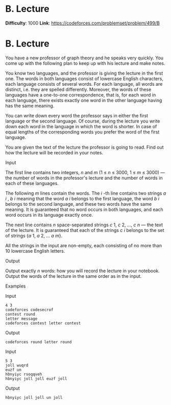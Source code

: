 # B. Lecture 
**Difficulty**: 1000 
**Link**: https://codeforces.com/problemset/problem/499/B

# B. Lecture
You have a new professor of graph theory and he speaks very quickly. You come
up with the following plan to keep up with his lecture and make notes.

You know two languages, and the professor is giving the lecture in the first
one. The words in both languages consist of lowercase English characters, each
language consists of several words. For each language, all words are distinct,
i.e. they are spelled differently. Moreover, the words of these languages have
a one-to-one correspondence, that is, for each word in each language, there
exists exactly one word in the other language having has the same meaning.

You can write down every word the professor says in either the first language
or the second language. Of course, during the lecture you write down each word
in the language in which the word is shorter. In case of equal lengths of the
corresponding words you prefer the word of the first language.

You are given the text of the lecture the professor is going to read. Find out
how the lecture will be recorded in your notes.

Input

The first line contains two integers, _n_ and _m_ (1 ≤  _n_ ≤ 3000, 1 ≤  _m_ ≤
3000) — the number of words in the professor's lecture and the number of words
in each of these languages.

The following _m_ lines contain the words. The _i_ -th line contains two
strings _a_ _i_ , _b_ _i_ meaning that the word _a_ _i_ belongs to the first
language, the word _b_ _i_ belongs to the second language, and these two words
have the same meaning. It is guaranteed that no word occurs in both languages,
and each word occurs in its language exactly once.

The next line contains _n_ space-separated strings _c_ 1,  _c_ 2, ...,  _c_
_n_ — the text of the lecture. It is guaranteed that each of the strings _c_
_i_ belongs to the set of strings {_a_ 1,  _a_ 2, ... _a_ _m_}.

All the strings in the input are non-empty, each consisting of no more than 10
lowercase English letters.

Output

Output exactly _n_ words: how you will record the lecture in your notebook.
Output the words of the lecture in the same order as in the input.

Examples

Input

    
    
    4 3  
    codeforces codesecrof  
    contest round  
    letter message  
    codeforces contest letter contest  
    

Output

    
    
    codeforces round letter round  
    

Input

    
    
    5 3  
    joll wuqrd  
    euzf un  
    hbnyiyc rsoqqveh  
    hbnyiyc joll joll euzf joll  
    

Output

    
    
    hbnyiyc joll joll un joll  
    

